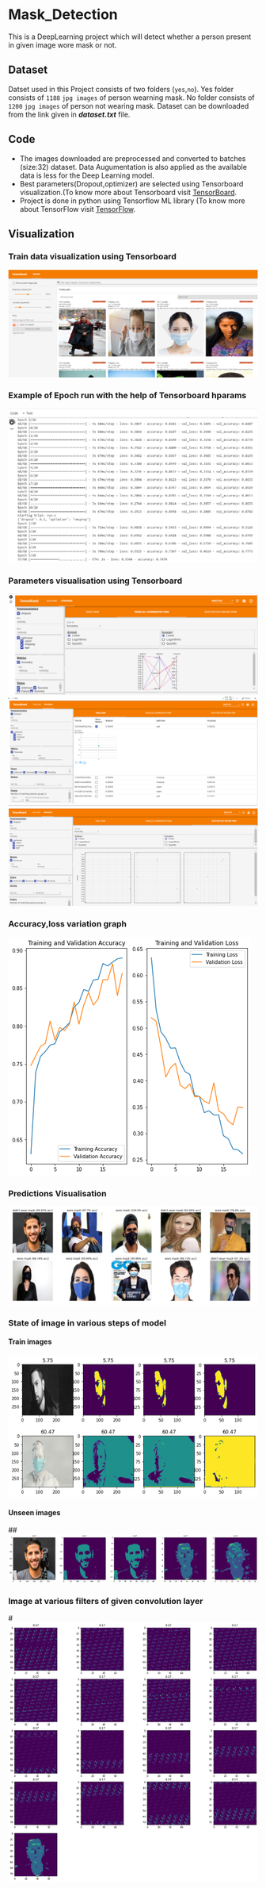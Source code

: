 # Mask_Detection
This is a DeepLearning project which will detect whether a person present in given image wore mask or not.

## Dataset
Datset used in this Project consists of two folders (`yes`,`no`). Yes folder consists of `1188` `jpg images` of person wearning mask. No folder consists of `1200` `jpg images` of person not wearing mask. 
Dataset can be downloaded from the link given in ***dataset.txt*** file.

## Code
- The images downloaded are preprocessed and converted to batches (size:32) dataset. Data Augumentation is also applied as the available data is less for the Deep Learning model.
- Best parameters(Dropout,optimizer) are selected using Tensorboard visualization.(To know more about Tensorboard visit [TensorBoard](https://www.tensorflow.org/tensorboard). 
- Project is done in python using Tensorflow ML library (To know more about TensorFlow visit [TensorFlow](https://www.tensorflow.org/). 

## Visualization
### Train data visualization using Tensorboard
![Train Data Vis](vis/1train_data.png)
### Example of Epoch run with the help of Tensorboard hparams
![Epoch run example](vis/2run.png)
### Parameters visualisation using Tensorboard
![TensorBoard hparams](vis/3params.png)
![TensorBoard hparams](vis/3params0.png)
![TensorBoard hparams](vis/3params1.png)
### Accuracy,loss variation graph
![Accuracy,loss(rain,val) vs epoch](vis/4predictions.png)
### Predictions Visualisation
![](vis/5pred.png)
### State of image in various steps of model
#### Train images
![](vis/6out1.png)
![](vis/6out2.png)
#### Unseen images
##![](vis/7unseen.png)
### Image at various filters of given convolution layer
#![](vis/8diff_conv_layers.png)
